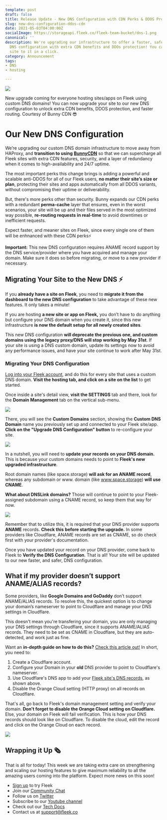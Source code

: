 ```yaml
---
template: post
draft: false
title: Release Update - New DNS Configuration with CDN Perks & DDOS Protection
slug: new-dns-configuration-ddos-cdn
date: 2021-05-03T04:00:00Z
socialImage: https://storageapi.fleek.co/fleek-team-bucket/dns-1.png
canonical: ''
description: We're upgrading our infrastructure to offer a faster, safer, and resilient
  DNS configuration with extra CDN benefits and DDOs protection! You can migrate your
  site to it in a click.
category: Announcement
tags:
- DNS
- hosting

---
```

![](https://storageapi.fleek.co/fleek-team-bucket/dns-1.png)

New upgrade coming for everyone hosting sites/apps on Fleek using custom DNS domains! You can now upgrade your site to our new DNS configuration to unlock extra CDN benefits, DDOS protection, and faster routing. Courtesy of Bunny CDN 😎

# Our New DNS Configuration

We’re upgrading our custom DNS domain infrastructure to move away from HAProxy, and **transition to using** [**BunnyCDN**](http://bunny.net/) so that we can supercharge all Fleek sites with extra CDN features, security, and a layer of redundancy when it comes to high-availability and 24/7 uptime.

The most important perks this change brings is adding a powerful and scalable anti-DDOS for all of our Fleek users, **no matter their site’s size or plan**, protecting their sites and apps automatically from all DDOS variants, without compromising their uptime or deliverability.

But, there's more perks other than security. Bunny expands our CDN perks with a redundant **perma-cache** layer that ensures, even in the worst scenarios, your site will be up and their files served in the most optimized way possible, **re-routing requests** **in real-time** to avoid downtimes or inefficient requests.

Expect faster, and meaner sites on Fleek, since every single one of them will be enhnanced with these CDN perks⚡

**Important:** This new DNS configuration requires ANAME record support by the DNS service/provider where you have acquired and manage your domain. Make sure it does so before migrating, or move to a new provider if necessary.

## Migrating Your Site to the New DNS ⚡

If you **already have a site on Fleek**, you need to **migrate it from the dashboard to the new DNS configuration** to take advantage of these new features. It only takes a minute!

If you are hosting **a new site or app on Fleek,** you don’t have to do anything but configure your DNS domain when you create it, since this new infrastructure **is now the default setup for all newly created sites**.

This new DNS configuration **will deprecate the previous one, and custom domains using the legacy proxy/DNS will stop working by May 31st**. If your site is using a DNS custom domain, update its settings now to avoid any performance issues, and have your site continue to work after May 31st.

### Migrating Your DNS Configuration

[Log into your Fleek account](http://app.fleek.co/), and do this for every site that uses a custom DNS domain. **Visit the hosting tab, and click on a site on the list** to get started.

Once inside a site's detail view, **visit the SETTINGS** tab and there, look for the **Domain Management** tab on the vertical sub-menu.

![](https://storageapi.fleek.co/fleek-team-bucket/Blog%20Inline/dns.gif)

There, you will see the **Custom Domains** section, showing the **Custom DNS Domain** name you previously set up and connected to your Fleek site/app. **Click on the "Upgrade DNS Configuration" button** to re-configure your site.

![](https://storageapi.fleek.co/fleek-team-bucket/dns-space.png)

In a nutshell, you will need to **update your records** **on your DNS domain.** This is because your custom domains needs to point to **Fleek's new upgraded infrastructure**.

Root domain names (like space.storage) **will ask for an ANAME record**, whereas any subdomain or www. domain (like www.space.storage) **will use CNAME**.

**What about DNSLink domains?** Those will continue to point to your Fleek-assigned subdomain using a CNAME record, so keep them that way for now.

![](https://storageapi.fleek.co/fleek-team-bucket/Blog%20Inline/aname1.png)

Remember that to utilize this, it is required that your DNS provider supports **ANAME** records. **Check this** **before starting the upgrade.** In some providers like Cloudflare, ANAME records are set as CNAME, so do check first with your provider's documentation.

Once you have updated your record on your DNS provider, come back to Fleek to **Verify the DNS Configuration**. That is all! Your site will be updated to our new faster, and safer, DNS configuration.

## What if my provider doesn’t support ANAME/ALIAS records?

Some providers, like **Google Domains and GoDaddy** don’t support ANAME/ALIAS records. To resolve this, the quickest option is to change your domain’s nameserver to point to Cloudflare and manage your DNS settings in Cloudflare.

This doesn't mean you're transfering your domain, you are only managing your DNS settings through Cloudflare, since it supports ANAME/ALIAS records. They need to be set as CNAME in Cloudflare, but they are auto-detected, and work just as fine.

Want an **in-depth guide on how to do this?** [Check this article out!](https://blog.fleek.co/posts/troubleshooting-dns-domains-record-update-fleek#how-do-i-change-my-domains-nameserver-and-use-cloudflare-to-set-up-my-fleek-dns-records) In short, you need to:

1. Create a Cloudflare account.
2. Configure your Domain in your **old** DNS provider to point to Cloudflare's nameserver.
3. Use Cloudflare's DNS app to add your [Fleek site's DNS records](https://support.cloudflare.com/hc/en-us/articles/360019093151-Managing-DNS-records-in-Cloudflare), as shown above.
4. Disable the Orange Cloud setting (HTTP proxy) on all records on Cloudflare.

That's all, go back to Fleek's domain management setting and verify your domain. **Don't forget to disable the Orange Cloud setting on Cloudflare.** Else, your domain on Fleek will fail verification. This is how your DNS records should look like on Cloudflare. To disable the cloud, edit the record and click on the Orange Cloud on each record.

![](https://storageapi.fleek.co/fleek-team-bucket/dns-only-cloudflare.png)

## Wrapping it Up 🗞️

That is all for today! This week we are taking extra care on strengthening and scaling our hosting features to give maximum reliability to all the amazing users coming into the platform. Expect more news on this soon!

* [Sign up](https://app.fleek.co/) to try Fleek
* Join our [Community Chat](https://slack.fleek.co/)
* Follow us on [Twitter](https://twitter.com/FleekHQ)
* Subscribe to our [Youtube channel](https://www.youtube.com/channel/UCBzlwYM0JjZpjDZ52-SLUmw)
* Check out our [Tech Docs](https://docs.fleek.co/)
* Contact us at support@fleek.co
